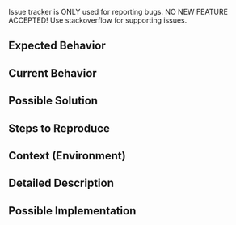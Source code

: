 Issue tracker is ONLY used for reporting bugs. NO NEW FEATURE ACCEPTED! Use stackoverflow for supporting issues.
## Expected Behavior

## Current Behavior

## Possible Solution

## Steps to Reproduce

## Context (Environment)

## Detailed Description

## Possible Implementation
